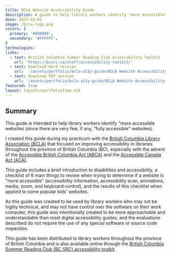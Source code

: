 ```yaml
---
title: BCLA Website Accessibility Guide
description: A guide to help library workers identify "more accessible" websites.
date: 2023-02-01
image: /bcla-logo.png
colors: {
  primary: '#000000',
  secondary: '#FFFFFF',
}
technologies:
links:
  - text: British Columbia Summer Reading Club Accessibility Toolkit
    url: 'https://bcsrc.ca/staff/accessibility-toolkit/'
  - text: Download Word version
    url:  '/assets/portfolio/bcla-a11y-guide/BCLA Website Accessibility Guide.docx'
  - text: Download PDF version
    url: '/assets/portfolio/bcla-a11y-guide/BCLA Website Accessibility Guide.pdf'
featured: true
layout: layouts/portfolioItem.njk
---
```

## Summary
This guide is intended to help library workers identify "more accessible websites (since there are very few, if any, "fully accessible" websites).

I created this guide during my practicum with the [British Columbia Library Association (BCLA)](https://bclaconnect.ca/) that focused on improving accessibility in libraries throughout the province of British Columbia (BC), especially with the advent of the [Accessible British Columbia Act (ABCA)](https://www.bclaws.gov.bc.ca/civix/document/id/complete/statreg/21019) and the [Accessible Canada Act (ACA)](https://laws.justice.gc.ca/eng/acts/A-0.6/page-1.html).

This guide includes a brief introduction to disabilities and accessibility, a checklist of 6 main things to review when trying to determine if a website is "more accessible" (accessibility information, accessibility scan, animations, media, zoom, and keyboard control), and the results of this checklist when applied to some popular kids' websites.

As this guide was created to be used by library workers who may not be highly technical, and may not have control over the software on their work computer, this guide was intentionally created to be more approachable and understandable than most digital accessibility guides, and the evaluations described do not require the use of any special software or source code inspection.

This guide has been distributed to library workers throughout the province of British Columbia and is also available online through the [British Columbia Summer Reading Club (BC SRC) accessibility toolkit](https://bcsrc.ca/staff/accessibility-toolkit/).
